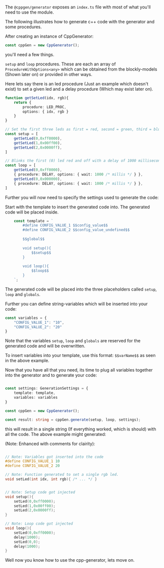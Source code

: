 The `@cppgen/generator` exposes an `index.ts` file with most of what you'll need to use the module.

The following illustrates how to generate c++ code with the generator and some procedures.

After creating an instance of CppGenerator:

```ts
const cppGen = new CppGenerator();
```

you'll need a few things.

`setup` and `loop` procedures. These are each an array of `ProcedureWithOptions<any>` which can be obtained from the blockly-models (Shown later on) or provided in other ways.

Here lets say there is an led procedure (Just an example which doesn't exist) to set a given led and a delay procedure (Which may exist later on).

```ts
function getSetLed(idx, rgb){
    return {
        procedure: LED_PROC,
        options: { idx, rgb }
    }
}

// Set the first three leds as first = red, second = green, third = blue
const setup = [
    getSetLed(0,0xff0000),
    getSetLed(1,0x00ff00),
    getSetLed(2,0x0000ff),
]

// Blinks the first (0) led red and off with a delay of 1000 milliseconds between
const loop = [
    getSetLed(0,0xff0000),
    { procedure: DELAY, options: { wait: 1000 /* millis */ } },
    getSetLed(0,0x000000),
    { procedure: DELAY, options: { wait: 1000 /* millis */ } },
]
```

Further you will now need to specify the settings used to generate the code:

Start with the template to insert the generated code into.
The generated code will be placed inside.

```ts
    const template = `
        #define CONFIG_VALUE_1 $$config_value$$
        #define CONFIG_VALUE_2 $$config_value_undefined$$
        
        $$global$$
        
        void setup(){
            $$setup$$
        }
        
        void loop(){
            $$loop$$
        }
    `;
```

The generated code will be placed into the three placeholders called `setup`, `loop` and `globals`.

Further you can define string-variables which will be inserted into your code:

```ts
const variables = {
    "CONFIG_VALUE_1": "10",
    "CONFIG_VALUE_2": "20"
}
```

Note that the variables `setup`, `loop` and `globals` are reserved for the generated code and will be overwritten.

To insert variables into your template, use this format: `$$varName$$` as seen in the above example.

Now that you have all that you need, its time to plug all variables together into the generator and to generate your code:

```ts

const settings: GenerationSettings = {
    template: template,
    variables: variables
}

const cppGen = new CppGenerator();

const result: string = cppGen.generate(setup, loop, settings);
```

this will result in a single string (If everything worked, which is should) with all the code. The above example might generated:

(Note: Enhanced with comments for clairity):

```cpp

// Note: Variables got inserted into the code
#define CONFIG_VALUE_1 10
#define CONFIG_VALUE_2 20

// Note: Function generated to set a single rgb led.
void setLed(int idx, int rgb){ /* ... */ }


// Note: Setup code got injected
void setup(){
    setLed(0,0xff0000);
    setLed(1,0x00ff00);
    setLed(2,0x0000ff);
}

// Note: Loop code got injected
void loop(){
    setLed(0,0xff0000);
    delay(1000);
    setLed(0,0);
    delay(1000);
}
```

Well now you know how to use the cpp-generator, lets move on.